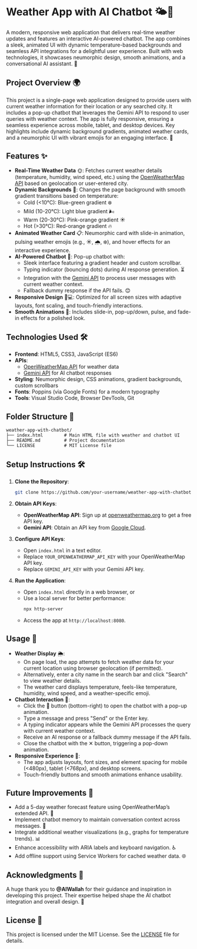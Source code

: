 # Weather App with AI Chatbot 🌤️💬

A modern, responsive web application that delivers real-time weather updates and features an interactive AI-powered chatbot. The app combines a sleek, animated UI with dynamic temperature-based backgrounds and seamless API integrations for a delightful user experience. Built with web technologies, it showcases neumorphic design, smooth animations, and a conversational AI assistant. 🚀

## Project Overview 🌍

This project is a single-page web application designed to provide users with current weather information for their location or any searched city. It includes a pop-up chatbot that leverages the Gemini API to respond to user queries with weather context. The app is fully responsive, ensuring a seamless experience across mobile, tablet, and desktop devices. Key highlights include dynamic background gradients, animated weather cards, and a neumorphic UI with vibrant emojis for an engaging interface. 🎉

## Features ✨

- **Real-Time Weather Data** 🌞: Fetches current weather details (temperature, humidity, wind speed, etc.) using the [OpenWeatherMap API](https://openweathermap.org/api) based on geolocation or user-entered city.
- **Dynamic Backgrounds** 🌈: Changes the page background with smooth gradient transitions based on temperature:
  - Cold (<10°C): Blue-green gradient ❄️
  - Mild (10-20°C): Light blue gradient 🌬️
  - Warm (20-30°C): Pink-orange gradient ☀️
  - Hot (>30°C): Red-orange gradient 🔥
- **Animated Weather Card** 📋: Neumorphic card with slide-in animation, pulsing weather emojis (e.g., ☀️, 🌧️, ❄️), and hover effects for an interactive experience.
- **AI-Powered Chatbot** 🤖: Pop-up chatbot with:
  - Sleek interface featuring a gradient header and custom scrollbar.
  - Typing indicator (bouncing dots) during AI response generation. ⏳
  - Integration with the [Gemini API](https://cloud.google.com) to process user messages with current weather context.
  - Fallback dummy response if the API fails. 😊
- **Responsive Design** 📱💻: Optimized for all screen sizes with adaptive layouts, font scaling, and touch-friendly interactions.
- **Smooth Animations** 🎥: Includes slide-in, pop-up/down, pulse, and fade-in effects for a polished look.

## Technologies Used 🛠️

- **Frontend**: HTML5, CSS3, JavaScript (ES6)
- **APIs**:
  - [OpenWeatherMap API](https://openweathermap.org/api) for weather data
  - [Gemini API](https://cloud.google.com) for AI chatbot responses
- **Styling**: Neumorphic design, CSS animations, gradient backgrounds, custom scrollbars
- **Fonts**: Poppins (via Google Fonts) for a modern typography
- **Tools**: Visual Studio Code, Browser DevTools, Git

## Folder Structure 📂

```
weather-app-with-chatbot/
├── index.html        # Main HTML file with weather and chatbot UI
├── README.md         # Project documentation
└── LICENSE           # MIT License file
```

## Setup Instructions 🛠️

1. **Clone the Repository**:
   ```bash
   git clone https://github.com/your-username/weather-app-with-chatbot.git
   ```

2. **Obtain API Keys**:
   - **OpenWeatherMap API**: Sign up at [openweathermap.org](https://openweathermap.org/api) to get a free API key.
   - **Gemini API**: Obtain an API key from [Google Cloud](https://cloud.google.com).

3. **Configure API Keys**:
   - Open `index.html` in a text editor.
   - Replace `YOUR_OPENWEATHERMAP_API_KEY` with your OpenWeatherMap API key.
   - Replace `GEMINI_API_KEY` with your Gemini API key.

4. **Run the Application**:
   - Open `index.html` directly in a web browser, or
   - Use a local server for better performance:
     ```bash
     npx http-server
     ```
   - Access the app at `http://localhost:8080`.

## Usage 🚀

- **Weather Display** 🌦️:
  - On page load, the app attempts to fetch weather data for your current location using browser geolocation (if permitted).
  - Alternatively, enter a city name in the search bar and click "Search" to view weather details.
  - The weather card displays temperature, feels-like temperature, humidity, wind speed, and a weather-specific emoji.
- **Chatbot Interaction** 💬:
  - Click the 💬 button (bottom-right) to open the chatbot with a pop-up animation.
  - Type a message and press "Send" or the Enter key.
  - A typing indicator appears while the Gemini API processes the query with current weather context.
  - Receive an AI response or a fallback dummy message if the API fails.
  - Close the chatbot with the ✕ button, triggering a pop-down animation.
- **Responsive Experience** 📱:
  - The app adjusts layouts, font sizes, and element spacing for mobile (<480px), tablet (<768px), and desktop screens.
  - Touch-friendly buttons and smooth animations enhance usability.

## Future Improvements 🔮

- Add a 5-day weather forecast feature using OpenWeatherMap’s extended API. 📅
- Implement chatbot memory to maintain conversation context across messages. 🧠
- Integrate additional weather visualizations (e.g., graphs for temperature trends). 📊
- Enhance accessibility with ARIA labels and keyboard navigation. ♿
- Add offline support using Service Workers for cached weather data. 🌐

## Acknowledgments 🙏

A huge thank you to **@AIWallah** for their guidance and inspiration in developing this project. Their expertise helped shape the AI chatbot integration and overall design. 🙌

## License 📜

This project is licensed under the MIT License. See the [LICENSE](LICENSE) file for details.